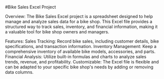 #Bike Sales Excel Project

Overview:
The Bike Sales Excel project is a spreadsheet designed to help manage and analyze sales data for a bike shop.
This Excel file provides a structured way to track sales, inventory, and financial information, making it a valuable tool for bike shop owners and managers.

Features:
Sales Tracking: Record bike sales, including customer details, bike specifications, and transaction information.
Inventory Management: Keep a comprehensive inventory of available bike models, accessories, and parts.
Financial Analysis: Utilize built-in formulas and charts to analyze sales trends, revenue, and profitability.
Customizable: The Excel file is flexible and can be adapted to your specific bike shop's needs by adding or removing data columns.
